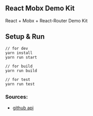 ## React Mobx Demo Kit

React + Mobx + React-Router Demo Kit


## Setup & Run
    
    // for dev
    yarn install
    yarn run start

    // for build
    yarn run build

    // for test
    yarn run test


### Sources:
- [github api](https://api.github.com/)